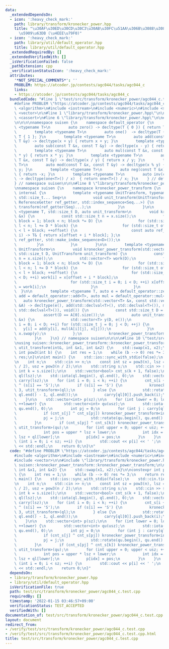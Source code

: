 ```yaml
---
data:
  _extendedDependsOn:
  - icon: ':heavy_check_mark:'
    path: library/transform/kronecker_power.hpp
    title: "\u30AF\u30ED\u30CD\u30C3\u30AB\u30FC\u51AA\u306B\u3088\u308B\u7DDA\u5F62\
      \u5909\u63DB (\u4EEE\u79F0)"
  - icon: ':heavy_check_mark:'
    path: library/util/default_operator.hpp
    title: library/util/default_operator.hpp
  _extendedRequiredBy: []
  _extendedVerifiedWith: []
  _isVerificationFailed: false
  _pathExtension: cpp
  _verificationStatusIcon: ':heavy_check_mark:'
  attributes:
    '*NOT_SPECIAL_COMMENTS*': ''
    PROBLEM: https://atcoder.jp/contests/agc044/tasks/agc044_c
    links:
    - https://atcoder.jp/contests/agc044/tasks/agc044_c
  bundledCode: "#line 1 \"test/src/transform/kronecker_power/agc044_c.test.cpp\"\n\
    #define PROBLEM \"https://atcoder.jp/contests/agc044/tasks/agc044_c\"\n\n#include\
    \ <algorithm>\n#include <iostream>\n#include <numeric>\n#include <string>\n#include\
    \ <vector>\n\n#line 1 \"library/transform/kronecker_power.hpp\"\n\n\n\n#include\
    \ <cassert>\n#line 6 \"library/transform/kronecker_power.hpp\"\n\n#line 1 \"library/util/default_operator.hpp\"\
    \n\n\n\nnamespace suisen {\n    namespace default_operator {\n        template\
    \ <typename T>\n        auto zero() -> decltype(T { 0 }) { return T { 0 }; }\n\
    \        template <typename T>\n        auto one()  -> decltype(T { 1 }) { return\
    \ T { 1 }; }\n        template <typename T>\n        auto add(const T &x, const\
    \ T &y) -> decltype(x + y) { return x + y; }\n        template <typename T>\n\
    \        auto sub(const T &x, const T &y) -> decltype(x - y) { return x - y; }\n\
    \        template <typename T>\n        auto mul(const T &x, const T &y) -> decltype(x\
    \ * y) { return x * y; }\n        template <typename T>\n        auto div(const\
    \ T &x, const T &y) -> decltype(x / y) { return x / y; }\n        template <typename\
    \ T>\n        auto mod(const T &x, const T &y) -> decltype(x % y) { return x %\
    \ y; }\n        template <typename T>\n        auto neg(const T &x) -> decltype(-x)\
    \ { return -x; }\n        template <typename T>\n        auto inv(const T &x)\
    \ -> decltype(one<T>() / x)  { return one<T>() / x; }\n    } // default_operator\n\
    } // namespace suisen\n\n\n#line 8 \"library/transform/kronecker_power.hpp\"\n\
    \nnamespace suisen {\n    namespace kronecker_power_transform {\n        namespace\
    \ internal {\n            template <typename UnitTransform, typename ReferenceGetter,\
    \ std::size_t... Seq>\n            void unit_transform(UnitTransform transform,\
    \ ReferenceGetter ref_getter, std::index_sequence<Seq...>) {\n               \
    \ transform(ref_getter(Seq)...);\n            }\n        }\n\n        template\
    \ <typename T, std::size_t D, auto unit_transform>\n        void kronecker_power_transform(std::vector<T>\
    \ &x) {\n            const std::size_t n = x.size();\n            for (std::size_t\
    \ block = 1; block < n; block *= D) {\n                for (std::size_t l = 0;\
    \ l < n; l += D * block) {\n                    for (std::size_t offset = l; offset\
    \ < l + block; ++offset) {\n                        const auto ref_getter = [&](std::size_t\
    \ i) -> T& { return x[offset + i * block]; };\n                        internal::unit_transform(unit_transform,\
    \ ref_getter, std::make_index_sequence<D>());\n                    }\n       \
    \         }\n            }\n        }\n\n        template <typename T, typename\
    \ UnitTransform>\n        void kronecker_power_transform(std::vector<T> &x, const\
    \ std::size_t D, UnitTransform unit_transform) {\n            const std::size_t\
    \ n = x.size();\n            std::vector<T> work(D);\n            for (std::size_t\
    \ block = 1; block < n; block *= D) {\n                for (std::size_t l = 0;\
    \ l < n; l += D * block) {\n                    for (std::size_t offset = l; offset\
    \ < l + block; ++offset) {\n                        for (std::size_t i = 0; i\
    \ < D; ++i) work[i] = x[offset + i * block];\n                        unit_transform(work);\n\
    \                        for (std::size_t i = 0; i < D; ++i) x[offset + i * block]\
    \ = work[i];\n                    }\n                }\n            }\n      \
    \  }\n\n        template <typename T, auto e = default_operator::zero<T>, auto\
    \ add = default_operator::add<T>, auto mul = default_operator::mul<T>>\n     \
    \   auto kronecker_power_transform(std::vector<T> &x, const std::vector<std::vector<T>>\
    \ &A) -> decltype(e(), add(std::declval<T>(), std::declval<T>()), mul(std::declval<T>(),\
    \ std::declval<T>()), void()) {\n            const std::size_t D = A.size();\n\
    \            assert(D == A[0].size());\n            auto unit_transform = [&](std::vector<T>\
    \ &x) {\n                std::vector<T> y(D, e());\n                for (std::size_t\
    \ i = 0; i < D; ++i) for (std::size_t j = 0; j < D; ++j) {\n                 \
    \   y[i] = add(y[i], mul(A[i][j], x[j]));\n                }\n               \
    \ x.swap(y);\n            };\n            kronecker_power_transform<T>(x, D, unit_transform);\n\
    \        }\n    }\n} // namespace suisen\n\n\n\n#line 10 \"test/src/transform/kronecker_power/agc044_c.test.cpp\"\
    \nusing suisen::kronecker_power_transform::kronecker_power_transform;\n\nvoid\
    \ utit_transform(int&, int &x1, int &x2) {\n    std::swap(x1, x2);\n}\n\nconstexpr\
    \ int pow3(int b) {\n    int res = 1;\n    while (b --> 0) res *= 3;\n    return\
    \ res;\n}\n\nint main() {\n    std::ios::sync_with_stdio(false);\n    std::cin.tie(nullptr);\n\
    \n    int n;\n    std::cin >> n;\n    const int sz = pow3(n), lsz = pow3(n - n\
    \ / 2), usz = pow3(n / 2);\n\n    std::string s;\n    std::cin >> s;\n    const\
    \ int k = s.size();\n\n    std::vector<bool> cnt_s(k + 1, false);\n    std::vector<int>\
    \ ql(lsz);\n    std::iota(ql.begin(), ql.end(), 0);\n    std::vector<std::vector<int>>\
    \ carry(lsz);\n    for (int i = 0; i < k; ++i) {\n        cnt_s[i + 1] = cnt_s[i]\
    \ ^ (s[i] == 'S');\n        if (s[i] == 'S') {\n            kronecker_power_transform<int,\
    \ 3, utit_transform>(ql);\n        } else {\n            std::rotate(ql.begin(),\
    \ ql.end() - 1, ql.end());\n            carry[ql[0]].push_back(i);\n        }\n\
    \    }\n\n    std::vector<int> p(sz);\n\n    for (int lower = 0; lower < lsz;\
    \ ++lower) {\n        std::vector<int> qu(usz);\n        std::iota(qu.begin(),\
    \ qu.end(), 0);\n        int pj = 0;\n        for (int j : carry[ql[lower]]) {\n\
    \            if (cnt_s[j] ^ cnt_s[pj]) kronecker_power_transform<int, 3, utit_transform>(qu);\n\
    \            pj = j;\n            std::rotate(qu.begin(), qu.end() - 1, qu.end());\n\
    \        }\n        if (cnt_s[pj] ^ cnt_s[k]) kronecker_power_transform<int, 3,\
    \ utit_transform>(qu);\n        for (int upper = 0; upper < usz; ++upper) {\n\
    \            int pos = upper * lsz + lower;\n            int idx = qu[upper] *\
    \ lsz + ql[lower];\n            p[idx] = pos;\n        }\n    }\n    \n    for\
    \ (int i = 0; i < sz; ++i) {\n        std::cout << p[i] << ' ';\n    }\n    std::cout\
    \ << std::endl;\n    return 0;\n}\n"
  code: "#define PROBLEM \"https://atcoder.jp/contests/agc044/tasks/agc044_c\"\n\n\
    #include <algorithm>\n#include <iostream>\n#include <numeric>\n#include <string>\n\
    #include <vector>\n\n#include \"library/transform/kronecker_power.hpp\"\nusing\
    \ suisen::kronecker_power_transform::kronecker_power_transform;\n\nvoid utit_transform(int&,\
    \ int &x1, int &x2) {\n    std::swap(x1, x2);\n}\n\nconstexpr int pow3(int b)\
    \ {\n    int res = 1;\n    while (b --> 0) res *= 3;\n    return res;\n}\n\nint\
    \ main() {\n    std::ios::sync_with_stdio(false);\n    std::cin.tie(nullptr);\n\
    \n    int n;\n    std::cin >> n;\n    const int sz = pow3(n), lsz = pow3(n - n\
    \ / 2), usz = pow3(n / 2);\n\n    std::string s;\n    std::cin >> s;\n    const\
    \ int k = s.size();\n\n    std::vector<bool> cnt_s(k + 1, false);\n    std::vector<int>\
    \ ql(lsz);\n    std::iota(ql.begin(), ql.end(), 0);\n    std::vector<std::vector<int>>\
    \ carry(lsz);\n    for (int i = 0; i < k; ++i) {\n        cnt_s[i + 1] = cnt_s[i]\
    \ ^ (s[i] == 'S');\n        if (s[i] == 'S') {\n            kronecker_power_transform<int,\
    \ 3, utit_transform>(ql);\n        } else {\n            std::rotate(ql.begin(),\
    \ ql.end() - 1, ql.end());\n            carry[ql[0]].push_back(i);\n        }\n\
    \    }\n\n    std::vector<int> p(sz);\n\n    for (int lower = 0; lower < lsz;\
    \ ++lower) {\n        std::vector<int> qu(usz);\n        std::iota(qu.begin(),\
    \ qu.end(), 0);\n        int pj = 0;\n        for (int j : carry[ql[lower]]) {\n\
    \            if (cnt_s[j] ^ cnt_s[pj]) kronecker_power_transform<int, 3, utit_transform>(qu);\n\
    \            pj = j;\n            std::rotate(qu.begin(), qu.end() - 1, qu.end());\n\
    \        }\n        if (cnt_s[pj] ^ cnt_s[k]) kronecker_power_transform<int, 3,\
    \ utit_transform>(qu);\n        for (int upper = 0; upper < usz; ++upper) {\n\
    \            int pos = upper * lsz + lower;\n            int idx = qu[upper] *\
    \ lsz + ql[lower];\n            p[idx] = pos;\n        }\n    }\n    \n    for\
    \ (int i = 0; i < sz; ++i) {\n        std::cout << p[i] << ' ';\n    }\n    std::cout\
    \ << std::endl;\n    return 0;\n}"
  dependsOn:
  - library/transform/kronecker_power.hpp
  - library/util/default_operator.hpp
  isVerificationFile: true
  path: test/src/transform/kronecker_power/agc044_c.test.cpp
  requiredBy: []
  timestamp: '2022-01-15 03:46:57+09:00'
  verificationStatus: TEST_ACCEPTED
  verifiedWith: []
documentation_of: test/src/transform/kronecker_power/agc044_c.test.cpp
layout: document
redirect_from:
- /verify/test/src/transform/kronecker_power/agc044_c.test.cpp
- /verify/test/src/transform/kronecker_power/agc044_c.test.cpp.html
title: test/src/transform/kronecker_power/agc044_c.test.cpp
---
```

